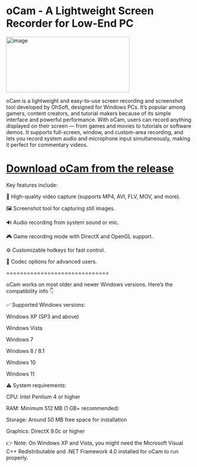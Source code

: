 # oCam - A Lightweight Screen Recorder for Low-End PC
<img width="333" height="151" alt="image" src="https://github.com/user-attachments/assets/62cb6420-1498-422d-8d10-723a0abb17fd" />

oCam is a lightweight and easy-to-use screen recording and screenshot tool developed by OhSoft, designed for Windows PCs. It’s popular among gamers, content creators, and tutorial makers because of its simple interface and powerful performance.
With oCam, users can record anything displayed on their screen — from games and movies to tutorials or software demos. It supports full-screen, window, and custom-area recording, and lets you record system audio and microphone input simultaneously, making it perfect for commentary videos.
# [Download oCam from the release](https://github.com/DreamPack-Software/oCam/releases/)
Key features include:

🎥 High-quality video capture (supports MP4, AVI, FLV, MOV, and more).

🖼️ Screenshot tool for capturing still images.

🔊 Audio recording from system sound or mic.

🎮 Game recording mode with DirectX and OpenGL support.

⚙️ Customizable hotkeys for fast control.

🧰 Codec options for advanced users.

==============================

oCam works on most older and newer Windows versions.
Here’s the compatibility info 👇

✅ Supported Windows versions:

Windows XP (SP3 and above)

Windows Vista

Windows 7

Windows 8 / 8.1

Windows 10

Windows 11

⚠️ System requirements:

CPU: Intel Pentium 4 or higher

RAM: Minimum 512 MB (1 GB+ recommended)

Storage: Around 50 MB free space for installation

Graphics: DirectX 9.0c or higher

👉 Note: On Windows XP and Vista, you might need the Microsoft Visual C++ Redistributable and .NET Framework 4.0 installed for oCam to run properly.
